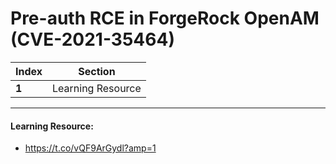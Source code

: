 # Pre-auth RCE in ForgeRock OpenAM (CVE-2021-35464)

Index | Section
--- | ---
**1** | Learning Resource

___


#### Learning Resource: 

* https://t.co/vQF9ArGydl?amp=1
